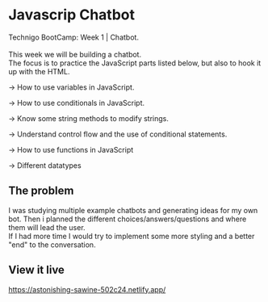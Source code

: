 # Javascrip Chatbot

Technigo BootCamp: Week 1 | Chatbot. <br><br>This week we will be building a chatbot. <br>The focus is to practice the JavaScript parts listed below, but also to hook it up with the HTML.

-> How to use variables in JavaScript.

-> How to use conditionals in JavaScript.

-> Know some string methods to modify strings.

-> Understand control flow and the use of conditional statements.

-> How to use functions in JavaScript

-> Different datatypes

## The problem

I was studying multiple example chatbots and generating ideas for my own bot. 
Then i planned the different choices/answers/questions and where them will lead the user.
<br>If I had more time I would try to implement some more styling and a better "end" to the conversation.

## View it live

https://astonishing-sawine-502c24.netlify.app/
